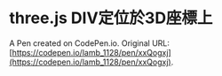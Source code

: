 # three.js DIV定位於3D座標上

A Pen created on CodePen.io. Original URL: [https://codepen.io/lamb_1128/pen/xxQogxj](https://codepen.io/lamb_1128/pen/xxQogxj).

